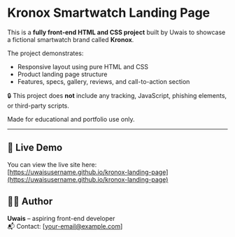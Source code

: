 # Kronox Smartwatch Landing Page

This is a **fully front-end HTML and CSS project** built by Uwais to showcase a fictional smartwatch brand called **Kronox**.

The project demonstrates:
- Responsive layout using pure HTML and CSS
- Product landing page structure
- Features, specs, gallery, reviews, and call-to-action section

🔒 This project does **not** include any tracking, JavaScript, phishing elements, or third-party scripts.

Made for educational and portfolio use only.

---

## 🚀 Live Demo

You can view the live site here:  
[https://uwaisusername.github.io/kronox-landing-page](https://uwaisusername.github.io/kronox-landing-page)

## 🧑‍💻 Author

**Uwais** – aspiring front-end developer  
📬 Contact: [your-email@example.com]

